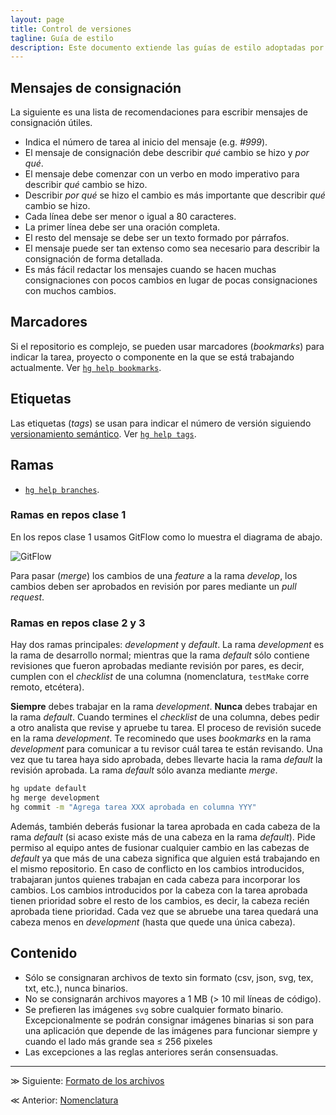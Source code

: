 ```yaml
---
layout: page
title: Control de versiones
tagline: Guía de estilo
description: Este documento extiende las guías de estilo adoptadas por el equipo de Ciencia de Datos de GECI
---
```


## Mensajes de consignación

La siguiente es una lista de recomendaciones para escribir mensajes de
consignación útiles.

- Indica el número de tarea al inicio del mensaje (e.g. _#999_).
- El mensaje de consignación debe describir _qué_ cambio se hizo y _por qué_.
- El mensaje debe comenzar con un verbo en modo imperativo para describir _qué_ cambio se hizo.
- Describir _por qué_ se hizo el cambio es más importante que describir _qué_ cambio se hizo.
- Cada línea debe ser menor o igual a 80 caracteres.
- La primer línea debe ser una oración completa.
- El resto del mensaje se debe ser un texto formado por párrafos.
- El mensaje puede ser tan extenso como sea necesario para describir la consignación de forma detallada.
- Es más fácil redactar los mensajes cuando se hacen muchas consignaciones con pocos cambios en lugar de pocas consignaciones con muchos cambios.

## Marcadores
Si el repositorio es complejo, se pueden usar marcadores (_bookmarks_) para indicar la tarea, proyecto o componente en la que se está trabajando actualmente. Ver [`hg help bookmarks`](https://selenic.com/hg/help/bookmarks).

## Etiquetas
Las etiquetas (_tags_) se usan para indicar el número de versión siguiendo [versionamiento semántico](http://semver.org/). Ver [`hg help tags`](https://selenic.com/hg/help/tags).

## Ramas

- [`hg help branches`](https://selenic.com/hg/help/branches).

### Ramas en repos clase 1

En los repos clase 1 usamos GitFlow como lo muestra el diagrama de abajo.

![GitFlow](https://wpdevkvk.files.wordpress.com/2017/03/diagram.png?resize=900%2C506)

Para pasar (_merge_) los cambios de una _feature_ a la rama _develop_, los cambios deben ser aprobados en revisión por pares mediante un _pull request_.

### Ramas en repos clase 2 y 3

Hay dos ramas principales: _development_ y _default_. La rama _development_ es la rama de desarrollo normal; mientras que la rama _default_ sólo contiene revisiones que fueron aprobadas mediante revisión por pares, es decir, cumplen con el _checklist_ de una columna (nomenclatura, `testMake` corre remoto, etcétera).

**Siempre** debes trabajar en la rama _development_. **Nunca** debes trabajar en la rama _default_. Cuando termines el _checklist_ de una columna, debes pedir a otro analista que revise y apruebe tu tarea. El proceso de revisión sucede en la rama _development_. Te recominedo que uses _bookmarks_ en la rama _development_ para comunicar a tu revisor cuál tarea te están revisando. Una vez que tu tarea haya sido aprobada, debes llevarte hacia la rama _default_ la revisión aprobada. La rama _default_ sólo avanza mediante _merge_.

```bash
hg update default
hg merge development
hg commit -m "Agrega tarea XXX aprobada en columna YYY"
```

Además, también deberás fusionar la tarea aprobada en cada cabeza de la rama _default_ (si acaso existe más de una cabeza en la rama _default_). Pide permiso al equipo antes de fusionar cualquier cambio en las cabezas de _default_ ya que más de una cabeza significa que alguien está trabajando en el mismo repositorio. En caso de conflicto en los cambios introducidos, trabajaran juntos quienes trabajan en cada cabeza para incorporar los cambios. Los cambios introducidos por la cabeza con la tarea aprobada tienen prioridad sobre el resto de los cambios, es decir, la cabeza recién aprobada tiene prioridad. Cada vez que se abruebe una tarea quedará una cabeza menos en _development_ (hasta que quede una única cabeza).

## Contenido
- Sólo se consignaran archivos de texto sin formato (csv, json, svg, tex, txt, etc.), nunca binarios.
- No se consignarán archivos mayores a 1 MB (> 10 mil líneas de código).
- Se prefieren las imágenes `svg` sobre cualquier formato binario. Excepcionalmente se podrán consignar imágenes binarias si son para una aplicación que depende de las imágenes para funcionar siempre y cuando el lado más grande sea ≤ 256 pixeles
- Las excepciones a las reglas anteriores serán consensuadas.

---

&#8811; Siguiente: [Formato de los archivos](formato_de_archivos.html)

&#8810; Anterior: [Nomenclatura](nomenclatura.html)